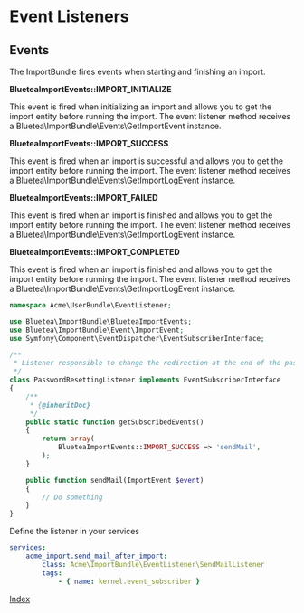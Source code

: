 Event Listeners
===============

## Events

The ImportBundle fires events when starting and finishing an import.

**BlueteaImportEvents::IMPORT_INITIALIZE**

This event is fired when initializing an import and allows you to get the import entity before running the import.
The event listener method receives a Bluetea\ImportBundle\Events\GetImportEvent instance.

**BlueteaImportEvents::IMPORT_SUCCESS**

This event is fired when an import is successful and allows you to get the import entity before running the import.
The event listener method receives a Bluetea\ImportBundle\Events\GetImportLogEvent instance.

**BlueteaImportEvents::IMPORT_FAILED**

This event is fired when an import is finished and allows you to get the import entity before running the import.
The event listener method receives a Bluetea\ImportBundle\Events\GetImportLogEvent instance.

**BlueteaImportEvents::IMPORT_COMPLETED**

This event is fired when an import is finished and allows you to get the import entity before running the import.
The event listener method receives a Bluetea\ImportBundle\Events\GetImportLogEvent instance.


```php
namespace Acme\UserBundle\EventListener;

use Bluetea\ImportBundle\BlueteaImportEvents;
use Bluetea\ImportBundle\Event\ImportEvent;
use Symfony\Component\EventDispatcher\EventSubscriberInterface;

/**
 * Listener responsible to change the redirection at the end of the password resetting
 */
class PasswordResettingListener implements EventSubscriberInterface
{
    /**
     * {@inheritDoc}
     */
    public static function getSubscribedEvents()
    {
        return array(
            BlueteaImportEvents::IMPORT_SUCCESS => 'sendMail',
        );
    }

    public function sendMail(ImportEvent $event)
    {
        // Do something
    }
}
```

Define the listener in your services

```yaml
services:
    acme_import.send_mail_after_import:
        class: Acme\ImportBundle\EventListener\SendMailListener
        tags:
            - { name: kernel.event_subscriber }
```

[Index](index.md)